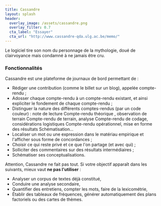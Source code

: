 ```yaml
---
title: Cassandre
layout: splash
header:
  overlay_image: /assets/cassandre.png
  overlay_filter: 0.7
  cta_label: "Essayer"
  cta_url: "http://www.cassandre-qda.ulg.ac.be/memo/"
---
```


Le logiciel tire son nom du personnage de la mythologie, doué de clairvoyance mais condamné à ne jamais être cru.

### Fonctionnalités

Cassandre est une plateforme de journaux de bord permettant de :

- Rédiger une contribution (comme le billet sur un blog), appelée compte-rendu ;
- Adosser chaque compte-rendu à un compte-rendu existant, et ainsi expliciter le fondement de chaque compte-rendu ;
- Distinguer la nature des différents comptes-rendus (par un code couleur) : note de lecture Compte-rendu 
théorique , observation de terrain Compte-rendu de terrain, analyse Compte-rendu de codage, considérations logistiques Compte-rendu opérationnel, mise en forme des résultats Schématisation...
- Localiser un mot ou une expression dans le matériau empirique et l'afficher sous forme de concordances ;
- Choisir ce qui reste privé et ce que l'on partage (et avec qui) ;
- Solliciter des commentaires sur des résultats intermédiaires ;
- Schématiser ses conceptualisations.

Attention, Cassandre ne fait pas tout. Si votre objectif apparaît dans les suivants, mieux vaut **ne pas l'utiliser** : 

- Analyser un corpus de textes déjà constitué,
- Conduire une analyse secondaire,
- Quantifier des entretiens, compter les mots, faire de la lexicométrie,
- Établir des tableaux de fréquences, générer automatiquement des plans factoriels ou des cartes de thèmes.